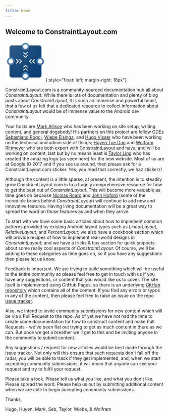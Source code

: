 ```yaml
---
title: Home
---
```


## Welcome to ConstraintLayout.com

![Logo](/assets/images/Icon1_128_blue.png){:style="float: left; margin-right: 16px"}


ConstraintLayout.com is a community-sourced documentation hub all about _ConstraintLayout_. While there is lots of documentation and plenty of blog posts about _ConstraintLayout_, it is such an immense and powerful beast, that a few of us felt that a dedicated resource to collect information about _ConstraintLayout_ would be of immense value to the Android dev community.

Your hosts are [Mark Allison](https://developers.google.com/experts/people/mark-allison) who has been working on site setup, writing content, and general dogsbody! His partners on this project are fellow GDEs [Sebastiano Poggi](https://developers.google.com/experts/people/sebastiano-poggi), [Wiebe Elsinga](https://developers.google.com/experts/people/wiebe-elsinga), and [Hugo Visser](https://developers.google.com/experts/people/hugo-visser) who have been working on the technical and admin side of things; [Huyen Tue Dao](https://developers.google.com/experts/people/huyen-tue-dao) and [Wolfram Rittmeyer](https://developers.google.com/experts/people/wolfram-rittmeyer) who are both expert with ConstraintLayout and have, and will be working on content; last but by no means least is [Taylor Ling](https://developers.google.com/experts/people/taylor-ling) who has created the amazing logo (as seen here) for the new website. Most of us are at Google IO 2017 and if you see us around, then please ask for a ConstraintLayout.com sticker. Yes, you read that correctly, we haz stickerz!

Although the content is a little sparse, at present, the intention is to steadily grow ConstraintLayout.com in to a hugely comprehensive resource for how to get the best out of _ConstraintLayout_. This will become more valuable as time goes on because [Nicolas Roard](https://twitter.com/camaelon) and [John Hoford](https://twitter.com/johnhoford) (some of the incredible brains behind _ConstraintLayout_) will continue to add new and innovative features. Having living documentation will be a great way to spread the word on those features as and when they arrive.

To start with we have some basic articles about how to implement common patterns provided by existing Android layout types such as _LinearLayout_, _RelativeLayout_, and _PercentLayout_; we also have a cookbook section which will provide recipes of how to implement real-world designs in _ConstraintLayout_; and we have a tricks & tips section for quick snippets about some really cool aspects of _ConstraintLayout_. Of course, we'll be adding to these categories as time goes on, so if you have any suggestions then please let us know.

Feedback is important. We are trying to build something which will be useful to the entire community so please feel free to get in touch with us if you have any suggestions, or content that you would like us to cover. The site itself is implemented using GitHub Pages, so there is an underlying [GitHub repository](https://github.com/ConstraintLayout/constraintlayout.github.io) which contains all of the content. If you find any errors or typos in any of the content, then please feel free to raise an issue on the repo [issue tracker](https://github.com/ConstraintLayout/constraintlayout.github.io/issues). 

Also, we intend to invite community submissions for new content which will be via a Pull Request to the repo. As of yet we have not had the time to create some documentation for how to construct content and make Pull Requests - we've been flat out trying to get as much content in there as we can. But once we get a breather we'll get to this and be inviting anyone in the community to submit content. 

Any suggestions / request for new articles would be best made through the [issue tracker](https://github.com/ConstraintLayout/constraintlayout.github.io/issues). Not only will this ensure that such requests don't fall off the radar, you will be able to track if they get implemented, and, when we start accepting community submissions, it will mean that anyone can see your request and try to fulfil your request.

Please take a look. Please tell us what you like, and what you don't like. Please spread the word. Please help us out by submitting additional content when we are able to begin accepting community submissions.

Thanks,

Hugo, Huyen, Mark, Seb, Taylor, Wiebe, & Wolfram
